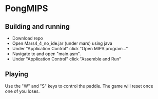 # PongMIPS

## Building and running

 - Download repo
 - Open Mars4_4_no_ide.jar (under mars) using java
 - Under "Application Control" click "Open MIPS program..."
 - Navigate to and open "main.asm".
 - Under "Application Control" click "Assemble and Run"

## Playing

Use the "W" and "S" keys to control the paddle.
The game will reset once one of you loses.

